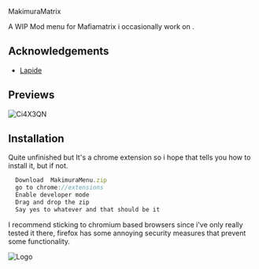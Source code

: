 MakimuraMatrix

 A WIP Mod menu for Mafiamatrix  i occasionally work on . 


## Acknowledgements

 - [Lapide]( https://github.com/nonumbershere)
  


 

 
 

## Previews

 
 
 

 ![Ci4X3QN](https://github.com/TheRyoSaeba/Makimura-Menu/assets/31343426/4e82518a-2e67-451e-bce6-0c4a1bf6667c)


## Installation

Quite unfinished but 
It's a chrome extension so i hope that tells you how to install it, but if not. 
```javascript
  Download  MakimuraMenu.zip
  go to chrome://extensions
  Enable developer mode 
  Drag and drop the zip 
  Say yes to whatever and that should be it 
```

I recommend sticking to chromium based browsers since i've only really tested it there, firefox has some annoying security measures that prevent some functionality. 
    
![Logo](https://images-wixmp-ed30a86b8c4ca887773594c2.wixmp.com/f/9aaaf7a6-b1a5-40a3-8eb8-02712a91a568/dd8vnf7-022a0e5d-b702-4e8f-9258-1080c2eeb12e.png?token=eyJ0eXAiOiJKV1QiLCJhbGciOiJIUzI1NiJ9.eyJzdWIiOiJ1cm46YXBwOjdlMGQxODg5ODIyNjQzNzNhNWYwZDQxNWVhMGQyNmUwIiwiaXNzIjoidXJuOmFwcDo3ZTBkMTg4OTgyMjY0MzczYTVmMGQ0MTVlYTBkMjZlMCIsIm9iaiI6W1t7InBhdGgiOiJcL2ZcLzlhYWFmN2E2LWIxYTUtNDBhMy04ZWI4LTAyNzEyYTkxYTU2OFwvZGQ4dm5mNy0wMjJhMGU1ZC1iNzAyLTRlOGYtOTI1OC0xMDgwYzJlZWIxMmUucG5nIn1dXSwiYXVkIjpbInVybjpzZXJ2aWNlOmZpbGUuZG93bmxvYWQiXX0.d-Fg1X87S0SziO1V5FFGQ8nO6fPM_aULNt0cRGNPv3o)
